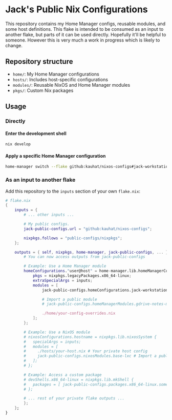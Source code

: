 # Jack's Public Nix Configurations

This repository contains my Home Manager configs, reusable modules, and some host definitions. This flake is intended to be consumed as an input to another flake, but parts of it can be used directly. Hopefully it'll be helpful to someone. However this is very much a work in progress which is likely to change.

## Repository structure

- `home/`: My Home Manager configurations
- `hosts/`: Includes host-specific configurations
- `modules/`: Reusable NixOS and Home Manager modules
- `pkgs/`: Custom Nix packages

## Usage

### Directly

#### Enter the development shell

```bash
nix develop
```

#### Apply a specific Home Manager configuration

```bash
home-manager switch --flake github:kauhat/nixos-configs#jack-workstation
```

### As an input to another flake

Add this repository to the `inputs` section of your own `flake.nix`:

```nix
# flake.nix
{
    inputs = {
        # ... other inputs ...

        # My public configs.
        jack-public-configs.url = "github:kauhat/nixos-configs";

        nixpkgs.follows = "public-configs/nixpkgs";
    };

    outputs = { self, nixpkgs, home-manager, jack-public-configs, ... } @ inputs: {
        # You can now access outputs from jack-public-configs

        # Example: Use a Home Manager module
        homeConfigurations."user@host" = home-manager.lib.homeManagerConfiguration {
            pkgs = nixpkgs.legacyPackages.x86_64-linux;
            extraSpecialArgs = inputs;
            modules = [
                jack-public-configs.homeConfigurations.jack-workstation

                # Import a public module
                # jack-public-configs.homeManagerModules.gdrive-notes-mount

                ./home/your-config-overrides.nix
            ];
        };

        # Example: Use a NixOS module
        # nixosConfigurations.hostname = nixpkgs.lib.nixosSystem {
        #   specialArgs = inputs;
        #   modules = [
        #     ./hosts/your-host.nix # Your private host config
        #     jack-public-configs.nixosModules.base-lxc # Import a public module
        #   ];
        # };

        # Example: Access a custom package
        # devShells.x86_64-linux = nixpkgs.lib.mkShell {
        #   packages = [ jack-public-configs.packages.x86_64-linux.some-custom-pkg ];
        # };

        # ... rest of your private flake outputs ...
        };
    };
}
```
